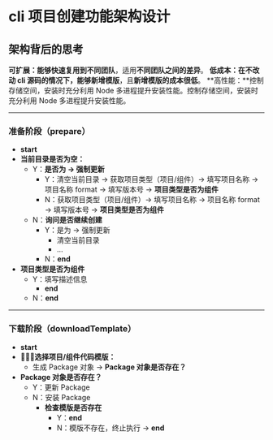 # cli 项目创建功能架构设计

## 架构背后的思考

**可扩展：**能够快速复用到**不同团队**，适用**不同团队之间的差异**。
**低成本：**在不改动 cli 源码的情况下，能够**新增模版**，且**新增模版的成本很低**。
**高性能：**控制存储空间，安装时充分利用 Node 多进程提升安装性能。控制存储空间，安装时充分利用 Node 多进程提升安装性能。

---

### 准备阶段（prepare）

- **start**
- **当前目录是否为空：**
  - Y：**是否为 -> 强制更新**
    - Y：清空当前目录 -> 获取项目类型（项目/组件）-> 填写项目名称 -> 项目名称 format -> 填写版本号 -> **项目类型是否为组件**
    - N：获取项目类型（项目/组件）-> 填写项目名称 -> 项目名称 format -> 填写版本号 -> **项目类型是否为组件**
  - N：**询问是否继续创建**
    - Y：是为 -> 强制更新
      - 清空当前目录
      - ...
    - N：**end**
- **项目类型是否为组件**
  - Y：填写描述信息
    - **end**
  - N：**end**

---

### 下载阶段（downloadTemplate）

- **start**
- **选择项目/组件代码模版：**
  - 生成 Package 对象 -> **Package 对象是否存在？**
- **Package 对象是否存在？**
  - Y：更新 Package
  - N：安装 Package
    - **检查模版是否存在**
      - Y：**end**
      - N：模版不存在，终止执行 -> **end**
